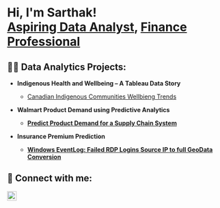 <h1>Hi, I'm Sarthak! <br/><a href="https://github.com/joshmadakor1">Aspiring Data Analyst</a>, <a href="https://www.linkedin.com/in/joshmadakor/">Finance Professional</a>

<h2>👨‍💻 Data Analytics Projects:</h2>

- <b>Indigenous Health and Wellbeing – A Tableau Data Story </b>
  - [Canadian Indigenous Communities Wellbieng Trends](https://github.com/SarthakTambe/Canadian-Indigenous-Communities-Wellbieng-Trends/tree/main) <b>
  
- <b>Walmart Product Demand using Predictive Analytics</b>
  - [Predict Product Demand for a Supply Chain System](https://github.com/joshmadakor1/4chan-Image-Analysis-Middleware-C964) <b>
- <b>Insurance Premium Prediction</b>
  - [Windows EventLog: Failed RDP Logins Source IP to full GeoData Conversion](https://github.com/joshmadakor1/Sentinel-Lab)
  
<h2> 🤳 Connect with me:</h2>


[<img align="left" alt="JoshMadakor | LinkedIn" width="22px" src="https://cdn.jsdelivr.net/npm/simple-icons@v3/icons/linkedin.svg" />][linkedin]
<!-- ![alt text](https://i2.wp.com/www.mast.com.mx/images/easyblog_articles/40/url.jpg) -->


[linkedin]: https://linkedin.com/in/joshmadakor

<!--
**joshmadakor1/joshmadakor1** is a ✨ _special_ ✨ repository because its `README.md` (this file) appears on your GitHub profile.

Here are some ideas to get you started:

- 🔭 I’m currently working on ...
- 🌱 I’m currently learning ...
- 👯 I’m looking to collaborate on ...
- 🤔 I’m looking for help with ...
- 💬 Ask me about ...
- 📫 How to reach me: ...
- 😄 Pronouns: ...
- ⚡ Fun fact: ...
-->
